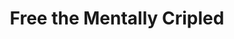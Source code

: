 ---
pid: CH422
title: Free the Mentally Cripled
location_transcription: Everywhere
zipcode: '19141'
outside_phl: 
neighborhood: Logan
age: '17'
age_range: 13-19
instagram: 
image_file_name: CH_422.jpg
proposal_transcription: 
topic: Freedom
topic_summary: '0'
type: Other No Form
keywords_other: 
credit: Jade Mercer
image_labels: 
twitter: 
facebook: 
permalink: "/monuments/ch422/"
layout: item-page
---